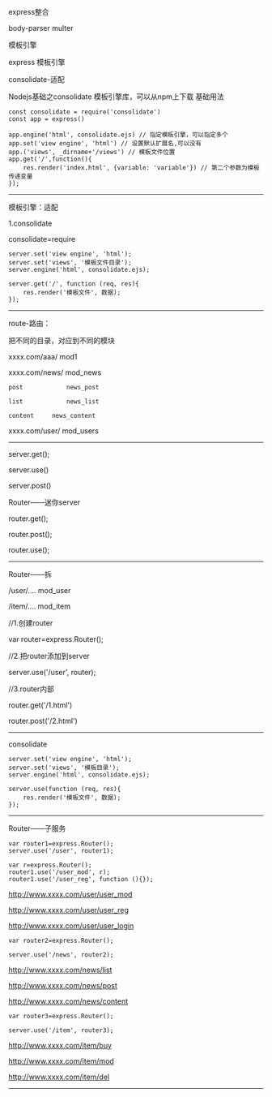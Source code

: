 express整合

body-parser
multer

模板引擎

express  模板引擎


consolidate-适配

Nodejs基础之consolidate
模板引擎库，可以从npm上下载
基础用法

```
const consolidate = require('consolidate')
const app = express()

app.engine('html', consolidate.ejs) // 指定模板引擎，可以指定多个
app.set('view engine', 'html') // 设置默认扩展名,可以没有
app.('views', _dirname+'/views') // 模板文件位置
app.get('/',function(){
    res.render('index.html', {variable: 'variable'}) // 第二个参数为模板传递变量
});
```

---

模板引擎：适配

1.consolidate

consolidate=require
```
server.set('view engine', 'html');
server.set('views', '模板文件目录');
server.engine('html', consolidate.ejs);

server.get('/', function (req, res){
	res.render('模板文件', 数据);
});
```
---

route-路由：

把不同的目录，对应到不同的模块

xxxx.com/aaa/		mod1

xxxx.com/news/	mod_news

	post			news_post

	list			news_list

	content		news_content

xxxx.com/user/		mod_users

---

server.get();

server.use()

server.post()

Router——迷你server

router.get();

router.post();

router.use();

---

Router——拆

/user/....		mod_user

/item/....		mod_item


//1.创建router

var router=express.Router();


//2.把router添加到server

server.use('/user', router);


//3.router内部

router.get('/1.html')

router.post('/2.html')

---

consolidate
```
server.set('view engine', 'html');
server.set('views', '模板目录');
server.engine('html', consolidate.ejs);

server.use(function (req, res){
	res.render('模板文件', 数据);
});
```
---

Router——子服务
```
var router1=express.Router();
server.use('/user', router1);

var r=express.Router();
router1.use('/user_mod', r);
router1.use('/user_reg', function (){});
```
http://www.xxxx.com/user/user_mod

http://www.xxxx.com/user/user_reg

http://www.xxxx.com/user/user_login

```
var router2=express.Router();

server.use('/news', router2);
```

http://www.xxxx.com/news/list

http://www.xxxx.com/news/post

http://www.xxxx.com/news/content

```
var router3=express.Router();

server.use('/item', router3);
```

http://www.xxxx.com/item/buy

http://www.xxxx.com/item/mod

http://www.xxxx.com/item/del

---
